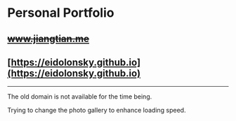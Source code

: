 # Personal Portfolio
## ~~www.jiangtian.me~~
## [https://eidolonsky.github.io](https://eidolonsky.github.io)
----

The old domain is not available for the time being. 

Trying to change the photo gallery to enhance loading speed.

